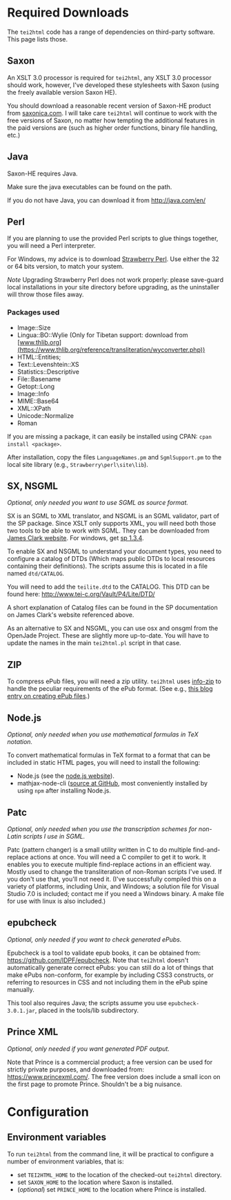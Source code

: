 # Required Downloads #

The `tei2html` code has a range of dependencies on third-party software. This page lists those.


## Saxon ##

An XSLT 3.0 processor is required for `tei2html`, any XSLT 3.0 processor should work, however, I've developed these stylesheets with Saxon (using the freely available version Saxon HE).

You should download a reasonable recent version of Saxon-HE product from [saxonica.com](http://www.saxonica.com/products.html). I will take care `tei2html` will continue to work with the free versions of Saxon, no matter how tempting the additional features in the paid versions are (such as higher order functions, binary file handling, etc.)


## Java ##

Saxon-HE requires Java.

Make sure the java executables can be found on the path.

If you do not have Java, you can download it from http://java.com/en/


## Perl ##

If you are planning to use the provided Perl scripts to glue things together, you will need a Perl interpreter.

For Windows, my advice is to download [Strawberry Perl](http://strawberryperl.com/). Use either the 32 or 64 bits version, to match your system.

*Note* Upgrading Strawberry Perl does not work properly: please save-guard local installations in your site directory before upgrading, as the uninstaller will throw those files away.

### Packages used ###

* Image::Size
* Lingua::BO::Wylie         (Only for Tibetan support: download from [www.thlib.org](https://www.thlib.org/reference/transliteration/wyconverter.php))
* HTML::Entities;
* Text::Levenshtein::XS 
* Statistics::Descriptive
* File::Basename
* Getopt::Long
* Image::Info 
* MIME::Base64
* XML::XPath
* Unicode::Normalize
* Roman

If you are missing a package, it can easily be installed using CPAN: `cpan install <package>`.

After installation, copy the files `LanguageNames.pm` and `SgmlSupport.pm` to the local site library (e.g., `Strawberry\perl\site\lib`).

## SX, NSGML ##

_Optional, only needed you want to use SGML as source format._

SX is an SGML to XML translator, and NSGML is an SGML validator, part of the SP package. Since XSLT only supports XML, you will need both those two tools to be able to work with SGML. They can be downloaded from [James Clark website](http://www.jclark.com/). For windows, get [sp 1.3.4](ftp://ftp.jclark.com/pub/sp/win32/sp1_3_4.zip).

To enable SX and NSGML to understand your document types, you need to configure a catalog of DTDs (Which maps public DTDs to local resources containing their definitions). The scripts assume this is located in a file named `dtd/CATALOG`.

You will need to add the `teilite.dtd` to the CATALOG. This DTD can be found here: http://www.tei-c.org/Vault/P4/Lite/DTD/

A short explanation of Catalog files can be found in the SP documentation on James Clark's website referenced above.

As an alternative to SX and NSGML, you can use osx and onsgml from the OpenJade Project. These are slightly more up-to-date. You will have to update
the names in the main `tei2html.pl` script in that case.

## ZIP ##

To compress ePub files, you will need a zip utility. `tei2html` uses [info-zip](http://www.info-zip.org/Zip.html) to handle the peculiar requirements of the ePub format. (See e.g., [this blog entry on creating ePub files](http://www.snee.com/bobdc.blog/2008/03/creating-epub-files.html).)


## Node.js ##

_Optional, only needed when you use mathematical formulas in TeX notation._

To convert mathematical formulas in TeX format to a format that can be included in static HTML pages, you will need to install the following:

  * Node.js (see the [node.js website](https://nodejs.org/en/)).
  * mathjax-node-cli ([source at GitHub](https://github.com/mathjax/mathjax-node-cli), most conveniently installed by using `npm` after installing Node.js.


## Patc ##

_Optional, only needed when you use the transcription schemes for non-Latin scripts I use in SGML._

Patc (pattern changer) is a small utility written in C to do multiple find-and-replace actions at once. You will need a C compiler to get it to work. It enables you to execute multiple find-replace actions in an efficient way. Mostly used to change the transliteration of non-Roman scripts I've used. If you don't use that, you'll not need it. (I've successfully compiled this on a variety of platforms, including Unix, and Windows; a solution file for Visual Studio 7.0 is included; contact me if you need a Windows binary. A make file for use with linux is also included.)


## epubcheck ##

_Optional, only needed if you want to check generated ePubs._

Epubcheck is a tool to validate epub books, it can be obtained from: https://github.com/IDPF/epubcheck. Note that `tei2html` doesn't automatically generate correct ePubs: you can still do a lot of things that make ePubs non-conform, for example by including CSS3 constructs, or referring to resources in CSS and not including them in the ePub spine manually.

This tool also requires Java; the scripts assume you use `epubcheck-3.0.1.jar`, placed in the tools/lib subdirectory.


## Prince XML ##

_Optional, only needed if you want generated PDF output._

Note that Prince is a commercial product; a free version can be used for strictly private purposes, and downloaded from: https://www.princexml.com/. The free version does include a small icon on the first page to promote Prince. Shouldn't be a big nuisance.


# Configuration #

## Environment variables ##

To run `tei2html` from the command line, it will be practical to configure a number of environment variables, that is:

  * set `TEI2HTML_HOME` to the location of the checked-out `tei2html` directory.
  * set `SAXON_HOME` to the location where Saxon is installed.
  * (_optional_) set `PRINCE_HOME` to the location where Prince is installed.

